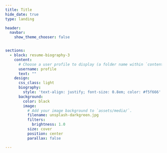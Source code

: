 ```yaml
---
title: Title
hide_date: true
type: landing

header:
  navbar:
    show_theme_chooser: false


sections:
  - block: resume-biography-3
    content:
      # Choose a user profile to display (a folder name within `content/authors/`)
      username: profile
      text: ""
    design:
      css_class: light
      biography:
        style: 'text-align: justify; font-size: 0.8em; color: #f5f666'
      background:
        color: black
        image:
          # Add your image background to `assets/media/`.
          filename: unsplash-darkgreen.jpg
          filters:
            brightness: 1.0
          size: cover
          position: center
          parallax: false

---
```

